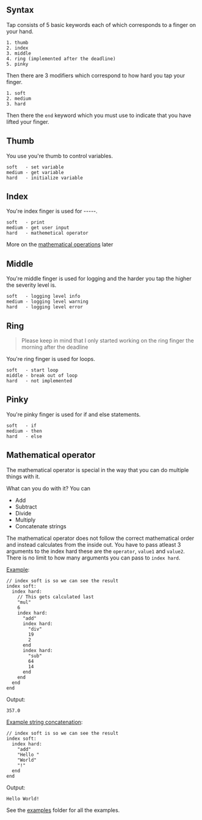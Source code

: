 ## Syntax
Tap consists of 5 basic keywords each of which corresponds to a finger on your hand.
```
1. thumb
2. index
3. middle
4. ring (implemented after the deadline)
5. pinky
```

Then there are 3 modifiers which correspond to how hard you tap your finger.
```
1. soft
2. medium
3. hard
```

Then there the ```end``` keyword which you must use to indicate that you have lifted your finger.

## Thumb
You use you're thumb to control variables.
```
soft   - set variable
medium - get variable
hard   - initialize variable
```

## Index
You're index finger is used for -----.
```
soft   - print
medium - get user input
hard   - mathemetical operator
```
More on the [mathematical operations](#Mathematical-operator) later

## Middle
You're middle finger is used for logging and the harder you tap the higher the severity level is.
```
soft   - logging level info
medium - logging level warning
hard   - logging level error
```

## Ring
> Please keep in mind that I only started working on the ring finger the morning after the deadline

You're ring finger is used for loops.
```
soft   - start loop
middle - break out of loop
hard   - not implemented
```

## Pinky
You're pinky finger is used for if and else statements.
```
soft   - if
medium - then
hard   - else
```

## Mathematical operator
The mathematical operator is special in the way that you can do multiple things with it.

What can you do with it? You can
- Add
- Subtract
- Divide
- Multiply
- Concatenate strings

The mathematical operator does not follow the correct mathematical order and instead calculates from the inside out. You have to pass atleast 3 arguments to the index hard these are the ```operator```, ```value1``` and ```value2```.
There is no limit to how many arguments you can pass to ```index hard```.

[Example](../examples/index_hard_numbers.tap):
```
// index soft is so we can see the result
index soft:
  index hard:
    // This gets calculated last
    "mul"
    6
    index hard:
      "add"
      index hard:
        "div"
        19
        2
      end
      index hard:
        "sub"
        64
        14
      end
    end
  end
end
```
Output:
```
357.0
```

[Example string concatenation](../examples/index_hard_string_concatenation.tap):
```
// index soft is so we can see the result
index soft:
  index hard:
    "add"
    "Hello "
    "World"
    "!"
  end
end
```
Output:
```
Hello World!
```

See the [examples](../examples/) folder for all the examples.